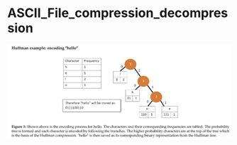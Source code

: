 # ASCII_File_compression_decompression
![alt text](https://github.com/mhal1/ASCII_File_compression_decompression/blob/master/image1.png?raw=true)
